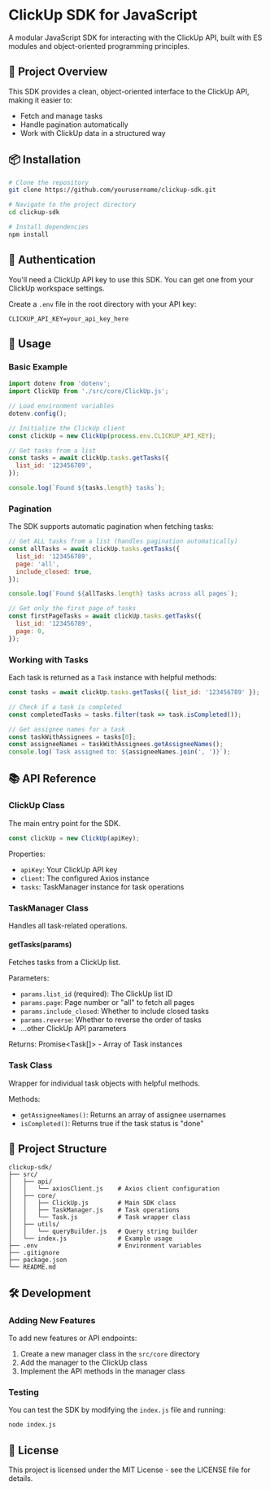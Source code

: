 # ClickUp SDK for JavaScript

A modular JavaScript SDK for interacting with the ClickUp API, built with ES modules and object-oriented programming principles.

## 🧠 Project Overview

This SDK provides a clean, object-oriented interface to the ClickUp API, making it easier to:
- Fetch and manage tasks
- Handle pagination automatically
- Work with ClickUp data in a structured way

## 📦 Installation

```bash
# Clone the repository
git clone https://github.com/yourusername/clickup-sdk.git

# Navigate to the project directory
cd clickup-sdk

# Install dependencies
npm install
```

## 🔑 Authentication

You'll need a ClickUp API key to use this SDK. You can get one from your ClickUp workspace settings.

Create a `.env` file in the root directory with your API key:

```
CLICKUP_API_KEY=your_api_key_here
```

## 🚀 Usage

### Basic Example

```javascript
import dotenv from 'dotenv';
import ClickUp from './src/core/ClickUp.js';

// Load environment variables
dotenv.config();

// Initialize the ClickUp client
const clickUp = new ClickUp(process.env.CLICKUP_API_KEY);

// Get tasks from a list
const tasks = await clickUp.tasks.getTasks({
  list_id: '123456789',
});

console.log(`Found ${tasks.length} tasks`);
```

### Pagination

The SDK supports automatic pagination when fetching tasks:

```javascript
// Get ALL tasks from a list (handles pagination automatically)
const allTasks = await clickUp.tasks.getTasks({
  list_id: '123456789',
  page: 'all',
  include_closed: true,
});

console.log(`Found ${allTasks.length} tasks across all pages`);

// Get only the first page of tasks
const firstPageTasks = await clickUp.tasks.getTasks({
  list_id: '123456789',
  page: 0,
});
```

### Working with Tasks

Each task is returned as a `Task` instance with helpful methods:

```javascript
const tasks = await clickUp.tasks.getTasks({ list_id: '123456789' });

// Check if a task is completed
const completedTasks = tasks.filter(task => task.isCompleted());

// Get assignee names for a task
const taskWithAssignees = tasks[0];
const assigneeNames = taskWithAssignees.getAssigneeNames();
console.log(`Task assigned to: ${assigneeNames.join(', ')}`);
```

## 📚 API Reference

### ClickUp Class

The main entry point for the SDK.

```javascript
const clickUp = new ClickUp(apiKey);
```

Properties:
- `apiKey`: Your ClickUp API key
- `client`: The configured Axios instance
- `tasks`: TaskManager instance for task operations

### TaskManager Class

Handles all task-related operations.

#### getTasks(params)

Fetches tasks from a ClickUp list.

Parameters:
- `params.list_id` (required): The ClickUp list ID
- `params.page`: Page number or "all" to fetch all pages
- `params.include_closed`: Whether to include closed tasks
- `params.reverse`: Whether to reverse the order of tasks
- ...other ClickUp API parameters

Returns: Promise<Task[]> - Array of Task instances

### Task Class

Wrapper for individual task objects with helpful methods.

Methods:
- `getAssigneeNames()`: Returns an array of assignee usernames
- `isCompleted()`: Returns true if the task status is "done"

## 🧱 Project Structure

```
clickup-sdk/
├── src/
│   ├── api/
│   │   └── axiosClient.js    # Axios client configuration
│   ├── core/
│   │   ├── ClickUp.js        # Main SDK class
│   │   ├── TaskManager.js    # Task operations
│   │   └── Task.js           # Task wrapper class
│   ├── utils/
│   │   └── queryBuilder.js   # Query string builder
│   └── index.js              # Example usage
├── .env                      # Environment variables
├── .gitignore
├── package.json
└── README.md
```

## 🛠️ Development

### Adding New Features

To add new features or API endpoints:

1. Create a new manager class in the `src/core` directory
2. Add the manager to the ClickUp class
3. Implement the API methods in the manager class

### Testing

You can test the SDK by modifying the `index.js` file and running:

```bash
node index.js
```

## 📄 License

This project is licensed under the MIT License - see the LICENSE file for details.
